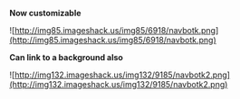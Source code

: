 **Now customizable**

![http://img85.imageshack.us/img85/6918/navbotk.png](http://img85.imageshack.us/img85/6918/navbotk.png)

**Can link to a background also**

![http://img132.imageshack.us/img132/9185/navbotk2.png](http://img132.imageshack.us/img132/9185/navbotk2.png)